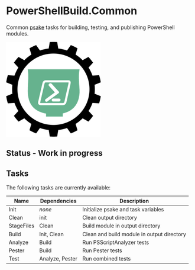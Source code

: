 # PowerShellBuild.Common

Common [psake](https://github.com/psake/psake) tasks for building, testing, and publishing PowerShell modules.

![logo](./media/psaketaskmodule-256x256.png)

## Status - Work in progress

## Tasks

The following tasks are currently available:

| Name       | Dependencies    | Description |
| ---------- | --------------- | ----------- |
| Init       | _none_          | Initialize psake and task variables
| Clean      | init            | Clean output directory
| StageFiles | Clean           | Build module in output directory
| Build      | Init, Clean     | Clean and build module in output directory
| Analyze    | Build           | Run PSScriptAnalyzer tests
| Pester     | Build           | Run Pester tests
| Test       | Analyze, Pester | Run combined tests
